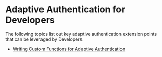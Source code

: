 # Adaptive Authentication for Developers

The following topics list out key adaptive authentication extension
points that can be leveraged by Developers.

-   [Writing Custom Functions for Adaptive
    Authentication](Writing-Custom-Functions-for-Adaptive-Authentication)
